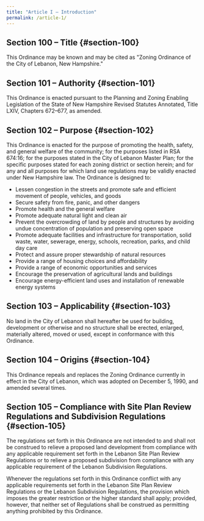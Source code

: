 ```yaml
---
title: "Article I – Introduction"
permalink: /article-1/
---
```


## Section 100 – Title {#section-100}
This Ordinance may be known and may be cited as "Zoning Ordinance of the City of Lebanon, New Hampshire."

## Section 101 – Authority {#section-101}
This Ordinance is enacted pursuant to the Planning and Zoning Enabling Legislation of the State of New Hampshire Revised Statutes Annotated, Title LXIV, Chapters 672–677, as amended.

## Section 102 – Purpose {#section-102}
This Ordinance is enacted for the purpose of promoting the health, safety, and general welfare of the community; for the purposes listed in RSA 674:16; for the purposes stated in the City of Lebanon Master Plan; for the specific purposes stated for each zoning district or section herein; and for any and all purposes for which land use regulations may be validly enacted under New Hampshire law. The Ordinance is designed to:

- Lessen congestion in the streets and promote safe and efficient movement of people, vehicles, and goods
- Secure safety from fire, panic, and other dangers
- Promote health and the general welfare
- Promote adequate natural light and clean air
- Prevent the overcrowding of land by people and structures by avoiding undue concentration of population and preserving open space
- Promote adequate facilities and infrastructure for transportation, solid waste, water, sewerage, energy, schools, recreation, parks, and child day care
- Protect and assure proper stewardship of natural resources
- Provide a range of housing choices and affordability
- Provide a range of economic opportunities and services
- Encourage the preservation of agricultural lands and buildings
- Encourage energy-efficient land uses and installation of renewable energy systems

## Section 103 – Applicability {#section-103}
No land in the City of Lebanon shall hereafter be used for building, development or otherwise and no structure shall be erected, enlarged, materially altered, moved or used, except in conformance with this Ordinance.

## Section 104 – Origins {#section-104}
This Ordinance repeals and replaces the Zoning Ordinance currently in effect in the City of Lebanon, which was adopted on December 5, 1990, and amended several times.

## Section 105 – Compliance with Site Plan Review Regulations and Subdivision Regulations {#section-105}
The regulations set forth in this Ordinance are not intended to and shall not be construed to relieve a proposed land development from compliance with any applicable requirement set forth in the Lebanon Site Plan Review Regulations or to relieve a proposed subdivision from compliance with any applicable requirement of the Lebanon Subdivision Regulations.

Whenever the regulations set forth in this Ordinance conflict with any applicable requirements set forth in the Lebanon Site Plan Review Regulations or the Lebanon Subdivision Regulations, the provision which imposes the greater restriction or the higher standard shall apply; provided, however, that neither set of Regulations shall be construed as permitting anything prohibited by this Ordinance.
